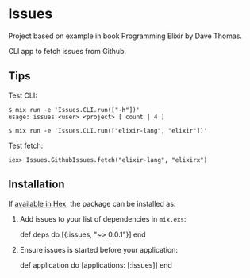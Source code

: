 # Issues

Project based on example in book Programming Elixir by Dave Thomas.

CLI app to fetch issues from Github.

## Tips

Test CLI:

    $ mix run -e 'Issues.CLI.run(["-h"])'
    usage: issues <user> <project> [ count | 4 ]

    $ mix run -e 'Issues.CLI.run(["elixir-lang", "elixir"])'

Test fetch:

    iex> Issues.GithubIssues.fetch("elixir-lang", "elixirx")

## Installation

If [available in Hex](https://hex.pm/docs/publish), the package can be installed as:

  1. Add issues to your list of dependencies in `mix.exs`:

        def deps do
          [{:issues, "~> 0.0.1"}]
        end

  2. Ensure issues is started before your application:

        def application do
          [applications: [:issues]]
        end

